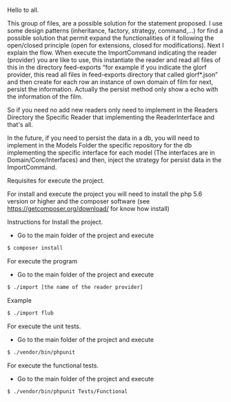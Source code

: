 Hello to all.

This group of files, are a possible solution for the statement proposed.
I use some design patterns (inheritance, factory, strategy, command,...) for find a possible solution that permit expand the functionalities of it following the open/closed principle (open for extensions, closed for modifications). Next I explain the flow.
When execute the ImportCommand indicating the reader (provider) you are like to use, this instantiate the reader and read all files of this in the directory feed-exports “for example if you indicate the glorf provider, this read all files in feed-exports directory that called glorf*.json” and then create for each row an instance of own domain of film for next, persist the information. Actually the persist method only show a echo with the information of the film.

So if you need no add new readers only need to implement in the Readers Directory the Specific Reader that implementing the ReaderInterface and that's all.

In the future, if you need to persist the data in a db, you will need to implement in the Models Folder the specific repository for the db implementing the specific interface for each model (The interfaces are in Domain/Core/Interfaces) and then, inject the strategy for persist data in the ImportCommand.

Requisites for execute the project.

For install and execute the project you will need to install the php 5.6 version or higher and the composer software (see https://getcomposer.org/download/ for know how install)


Instructions for Install the project.

- Go to the main folder of the project and execute

````bash
$ composer install
````


For execute the program

- Go to the main folder of the project and execute

````bash
$ ./import [the name of the reader provider]
````

Example

````bash
$ ./import flub
````


For execute the unit tests.

- Go to the main folder of the project and execute

````bash
$ ./vendor/bin/phpunit
````


For execute the functional tests.

- Go to the main folder of the project and execute

````bash
$ ./vendor/bin/phpunit Tests/Functional
````
